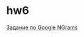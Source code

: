 # hw6
[Задание по Google NGrams](https://docs.google.com/document/d/1LVZlk-gUgYaPhqo1t68nog-oQOankHvslRepht38c28/edit?usp=sharing)
